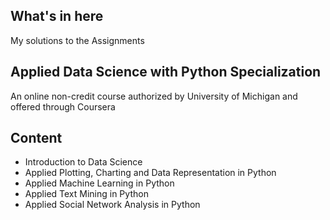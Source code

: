 ## What's in here
My solutions to the Assignments


## Applied Data Science with Python Specialization

An online non-credit course authorized by University of Michigan and offered through Coursera

## Content
<ul>
<li>Introduction to Data Science</li>
<li>Applied Plotting, Charting and Data Representation in Python</li>
<li>Applied Machine Learning in Python</li>
<li>Applied Text Mining in Python</li>
<li>Applied Social Network Analysis in Python</li>

</ul>



